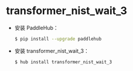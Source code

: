 # transformer_nist_wait_3
* 安装 PaddleHub：

    ```bash
    $ pip install --upgrade paddlehub
    ```

* 安装 transformer_nist_wait_3：

    ```bash
    $ hub install transformer_nist_wait_3
    ```
